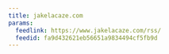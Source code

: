 ```yaml
---
title: jakelacaze.com
params:
  feedlink: https://www.jakelacaze.com/rss/
  feedid: fa9d432621eb56651a9834494cf5fb9d
---
```

